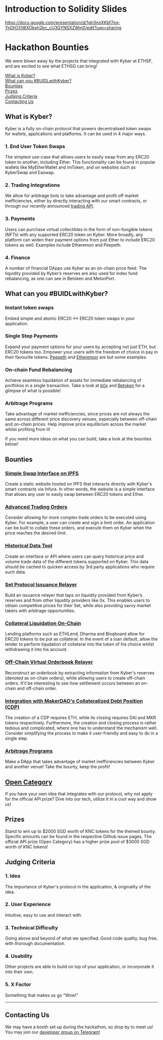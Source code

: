 # Introduction to Solidity Slides

https://docs.google.com/presentation/d/1gh3nnXKbf7oq-YnDtO31iBXOkph2bc_cU3GYNSXZWm0/edit?usp=sharing

# Hackathon Bounties
We were blown away by the projects that integrated with Kyber at ETHSF, and are excited to see what ETHSG can bring!

<!-- Table Of Contents-->
[What is Kyber?](#what-is-kyber)<br>
[What can you #BUIDLwithKyber?](#what-can-you-buidlwithkyber)<br>
[Bounties](#bounties)<br>
[Prizes](#prizes)<br>
[Judging Criteria](#judging-criteria)<br>
[Contacting Us](#contacting-us)

## What is Kyber?
Kyber is a fully on-chain protocol that powers decentralised token swaps for wallets, applications and platforms. It can be used in 4 major ways.

### 1. End User Token Swaps
The simplest use-case that allows users to easily swap from any ERC20 token to another, including Ether. This functionality can be found in popular wallets like MyEtherWallet and imToken, and on websites such as KyberSwap and Easwap.

### 2. Trading Integrations
We allow for arbitrage bots to take advantage and profit off market inefficiencies, either by directly interacting with our smart contracts, or through our recently announced [trading API](https://blog.kyber.network/introducing-the-kyber-trading-api-b30550645b74).

### 3. Payments
Users can purchase virtual collectibles in the form of non-fungible tokens (NFTs) with any supported ERC20 token on Kyber. More broadly, any platform can widen their payment options from just Ether to include ERC20 tokens as well. Examples include Etheremon and Peepeth.

### 4. Finance
A number of financial DApps use Kyber as an on-chain price feed. The liquidity provided by Kyber’s reserves are also used for index fund rebalancing, as one can see in Betoken and MelonPort.


## What can you #BUIDLwithKyber?

### Instant token swaps
Embed simple and atomic ERC20 <-> ERC20 token swaps in your application.

### Single Step Payments
Expand your payment options for your users by accepting not just ETH, but ERC20 tokens too. Empower your users with the freedom of choice in pay in their favourite tokens. [Peepeth](https://peepeth.com/a/crowdfunding) and [Etheremon](https://hackernoon.com/etheremon-integrates-with-kybers-on-chain-liquidity-protocol-a-new-payment-solution-for-ccbb36dfd595) are but some examples.

### On-chain Fund Rebalancing
Achieve seamless liquidation of assets for immediate rebalancing of portfolios in a single transaction. Take a look at [b0x](https://medium.com/@b0xNet/kyber-bzx-b6f5330289a6) and [Betoken](https://medium.com/betoken/6-primordial-reasons-to-build-a-decentralized-hedge-fund-with-kyber-1bbb3ed6a4d9) for a glimpse of what is possible!

### Arbitrage Programs
Take advantage of market inefficiencies, since prices are not always the same across different price discovery venues, especially between off-chain and on-chain prices. Help improve price equilibrium across the market whilst profiting from it!

If you need more ideas on what you can build, take a look at the bounties below!

## Bounties
### [Simple Swap Interface on IPFS](https://github.com/KyberNetwork/hackathon-bounties/issues/9)
Create a static website hosted on IPFS that interacts directly with Kyber's smart contracts via Infura. In other words, the website is a simple interface that allows any user to easily swap between ERC20 tokens and Ether.

### [Advanced Trading Orders](https://github.com/KyberNetwork/hackathon-bounties/issues/10)
Consider allowing for more complex trade orders to be executed using Kyber. For example, a user can create and sign a limit order. An application can be built to collate these orders, and execute them on Kyber when the price reaches the desired limit.

### [Historical Data Tool](https://github.com/KyberNetwork/hackathon-bounties/issues/11)
Create an interface or API where users can query historical price and volume trade data of the different tokens supported on Kyber. This data should be cached to quicken access by 3rd party applications who require such data.

### [Set Protocol Issuance Relayer](https://github.com/KyberNetwork/hackathon-bounties/issues/12)
Build an issuance relayer that taps on liquidity provided from Kyber’s reserves and from other liquidity providers like 0x. This enables users to obtain competitive prices for their Set, while also providing savvy market takers with arbitrage opportunities.

### [Collateral Liquidation On-Chain](https://github.com/KyberNetwork/hackathon-bounties/issues/1)
Lending platforms such as ETHLend, Dharma and Bloqboard allow for ERC20 tokens to be put as collateral. In the event of a loan default, allow the lender to perform liqudation of collateral into the token of his choice whilst withdrawing it into his account.

### [Off-Chain Virtual Orderbook Relayer](https://github.com/KyberNetwork/hackathon-bounties/issues/2)
Reconstruct an orderbook by extracting information from Kyber's reserves (denoted as on-chain orders), while allowing users to create off-chain orders. It'll be interesting to see how settlement occurs between an on-chain and off-chain order.

### [Integration with MakerDAO's Collateralized Debt Position (CDP)](https://github.com/KyberNetwork/hackathon-bounties/issues/3)
The creation of a CDP requires ETH, while its closing requires DAI and MKR tokens respectively. Furthermore, the creation and closing process is rather tedious and complicated, where one has to understand the mechanism well. Consider simplifying the process to make it user-friendly and easy to do in a single step.

### [Arbitrage Programs](https://github.com/KyberNetwork/hackathon-bounties/issues/4)
Make a DApp that takes advantage of market inefficiencies between Kyber and another venue! Take the bounty, keep the profit!

## [Open Category](https://github.com/KyberNetwork/hackathon-bounties/issues/5)
If you have your own idea that integrates with our protocol, why not apply for the official API prize? Dive into our tech, utilize it in a cool way and show us!

## Prizes
Stand to win up to $2000 SGD worth of KNC tokens for the themed bounty. Specific amounts can be found in the respective Github issue pages. The official API prize (Open Category) has a higher prize pool of $3000 SGD worth of KNC tokens!

## Judging Criteria
### 1. Idea
The importance of Kyber's protocol in the application, & originality of the idea.

### 2. User Experience
Intuitive, easy to use and interact with.

### 3. Technical Difficulty
Going above and beyond of what we specified. Good code quality, bug free, with thorough documentation.

### 4. Usability
Other projects are able to build on top of your application, or incorporate it into their own.

### 5. X Factor
Something that makes us go "Wow!"

---

## Contacting Us
We may have a booth set up during the hackathon, so drop by to meet us!
You may join our [developer group on Telegram!](https://t.me/kyberdeveloper)
